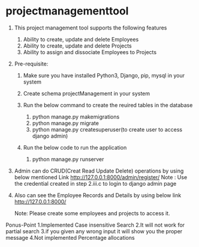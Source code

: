 # projectmanagementtool
1. This project management tool supports the following features
    1. Ability to create, update and delete Employees
    2. Ability to create, update and delete Projects
    3. Ability to assign and dissociate Employees to Projects

2. Pre-requisite:
    1. Make sure you have installed Python3, Django, pip, mysql in your system
    2. Create schema projectManagement in your system
    3. Run the below command to create the reuired tables in the database
        1. python manage.py makemigrations
        2. python manage.py migrate
        3. python manage.py createsuperuser(to create user to access django admin)

    4. Run the below code to run the application
        1. python manage.py runserver 

3. Admin can do CRUD(Creat Read Update Delete) operations by using below mentioned Link
    http://127.0.0.1:8000/admin/register/
    Note : Use the credential created in step 2.iii.c to login to django admin page

4. Also can see the Employee Records and Details by using below link
    http://127.0.0.1:8000/

    Note: Please create some employees and projects to access it.

Ponus-Point
    1.Implemented Case insensitive Search
    2.It will not work for partial search
    3.if you given any wrong input it will show you the proper message
    4.Not implemented Percentage allocations
    


